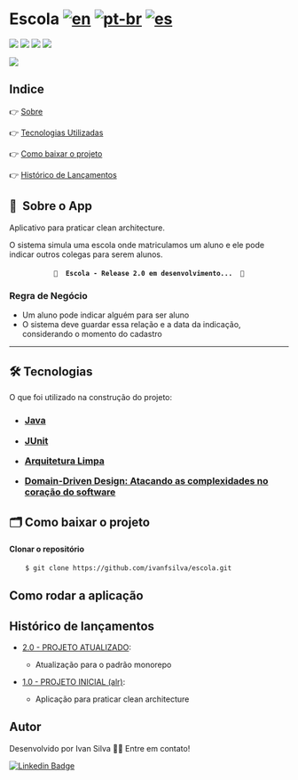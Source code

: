 # Escola  [![en](https://img.shields.io/badge/lang-en-red.svg)](https://github.com/ivanfsilva/gatitobook/blob/master/README.md) [![pt-br](https://img.shields.io/badge/lang-pt--br-green.svg)](https://github.com/ivanfsilva/gatitobook/blob/master/README.md) [![es](https://img.shields.io/badge/lang-es-yellow.svg)](https://github.com/ivanfsilva/gatitobook/blob/master/README.es.md)

![](https://img.shields.io/github/issues/ivanfsilva/rh)
![](https://img.shields.io/github/forks/ivanfsilva/rh)
![](https://img.shields.io/github/stars/ivanfsilva/rh)
![](https://img.shields.io/github/license/ivanfsilva/rh)


![](https://img.shields.io/badge/STATUS-CONCLUIDO-green)

## Indice

👉 [Sobre](#-sobre-o-app)

👉 [Tecnologias Utilizadas](#-tecnologias)

👉 [Como baixar o projeto](#-como-baixar-o-projeto)

👉 [Histórico de Lançamentos](#histórico-de-lançamentos)

## 🔖&nbsp; Sobre o App

Aplicativo para praticar clean architecture. 

O sistema simula uma escola onde matriculamos um aluno e ele pode indicar outros colegas para serem alunos.

<h4 align="center"> 

	🚧  Escola - Release 2.0 em desenvolvimento...  🚧

</h4>


### Regra de Negócio

* Um aluno pode indicar alguém para ser aluno
* O sistema deve guardar essa relação e a data da indicação, considerando o momento do cadastro

---



## 🛠 Tecnologias

O que foi utilizado na construção do projeto:

<h3>

* [Java](https://dev.java/)


* [JUnit](https://junit.org/junit5/)


* [Arquitetura Limpa](https://www.amazon.com.br/Arquitetura-Limpa-artes%C3%A3o-estrutura-software-ebook/dp/B085PP6Y8P/ref=tmm_kin_swatch_0?_encoding=UTF8&qid=1637863080&sr=8-3)


* [Domain-Driven Design: Atacando as complexidades no coração do software](https://www.amazon.com.br/Domain-Driven-Design-Eric-Evans/dp/8550800651)

</h3>


## 🗂 Como baixar o projeto

#### Clonar o repositório

```bash
    $ git clone https://github.com/ivanfsilva/escola.git
```

## Como rodar a aplicação

## Histórico de lançamentos

[comment]: <> (* [3.0 - PROJETO ATUALIZADO &#40;alr&#41;]&#40;https://github.com/ivanfsilva/escola/releases/tag/v3.0&#41;:)

[comment]: <> (  * Atualização para praticar DDD - Domain Driven Design)

* [2.0 - PROJETO ATUALIZADO](https://github.com/ivanfsilva/escola/releases/tag/v2.0):
  * Atualização para o padrão monorepo
  
* [1.0 - PROJETO INICIAL (alr)](https://github.com/ivanfsilva/escola/releases/tag/v1.0):
  * Aplicação para praticar clean architecture
  
  
## Autor

Desenvolvido por Ivan Silva 👋🏽 Entre em contato!

[![Linkedin Badge](https://img.shields.io/badge/-IvanSilva-blue?style=flat-square&logo=Linkedin&logoColor=white&link=https://www.linkedin.com/in/ivanfsilva/)](https://www.linkedin.com/in/ivanfsilva/) 

